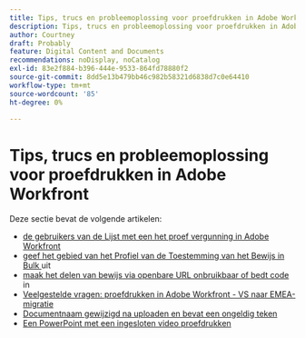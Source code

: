 ```yaml
---
title: Tips, trucs en probleemoplossing voor proefdrukken in Adobe Workfront
description: Tips, trucs en probleemoplossing voor proefdrukken in Adobe Workfront
author: Courtney
draft: Probably
feature: Digital Content and Documents
recommendations: noDisplay, noCatalog
exl-id: 83e2f884-b396-444e-9533-864fd78880f2
source-git-commit: 8dd5e13b479bb46c982b58321d6838d7c0e64410
workflow-type: tm+mt
source-wordcount: '85'
ht-degree: 0%

---
```


# Tips, trucs en probleemoplossing voor proefdrukken in Adobe Workfront

Deze sectie bevat de volgende artikelen:

* [ de gebruikers van de Lijst met een het proef vergunning in Adobe Workfront ](../../../review-and-approve-work/proofing/tips-tricks-and-troubleshooting/report-which-users-have-proofing-license-in-wf.md)
* [ geef het gebied van het Profiel van de Toestemming van het Bewijs in Bulk ](../../../review-and-approve-work/proofing/tips-tricks-and-troubleshooting/edit-proof-profile-bulk.md) uit
* [ maak het delen van bewijs via openbare URL onbruikbaar of bedt code ](../../../review-and-approve-work/proofing/tips-tricks-and-troubleshooting/disable-public-proofs.md) in
* [Veelgestelde vragen: proefdrukken in Adobe Workfront - VS naar EMEA-migratie](../../../review-and-approve-work/proofing/tips-tricks-and-troubleshooting/faq-proofing-in-wf-us-to-emea-migration.md)
* [Documentnaam gewijzigd na uploaden en bevat een ongeldig teken](/help/quicksilver/review-and-approve-work/proofing/tips-tricks-and-troubleshooting/document-to-proof-name.md)
* [Een PowerPoint met een ingesloten video proefdrukken](/help/quicksilver/review-and-approve-work/proofing/tips-tricks-and-troubleshooting/powerpoint-with-video.md)
